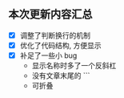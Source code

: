 ## 本次更新内容汇总
- [x] 调整了判断换行的机制
- [x] 优化了代码结构, 方便显示
- [x] 补足了一些小 bug
  - 显示名称时多了一个反斜杠
  - 没有文章末尾的 ```
  - 可折叠 

